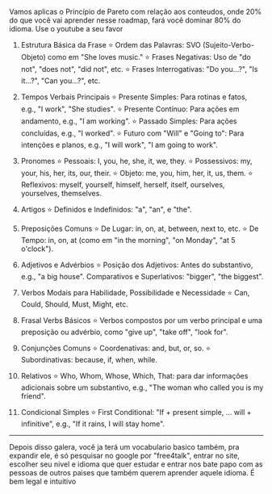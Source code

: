 Vamos aplicas o Princípio de Pareto com relação aos conteudos, onde 20% do que você vai aprender nesse roadmap, fará você dominar 80% do idioma. Use o youtube a seu favor


1. Estrutura Básica da Frase
⭐ Ordem das Palavras: SVO (Sujeito-Verbo-Objeto) como em "She loves music."
⭐ Frases Negativas: Uso de "do not", "does not", "did not", etc.
⭐ Frases Interrogativas: "Do you...?", "Is it...?", "Can you...?", etc.

2. Tempos Verbais Principais
⭐ Presente Simples: Para rotinas e fatos, e.g., "I work", "She studies".
⭐ Presente Contínuo: Para ações em andamento, e.g., "I am working".
⭐ Passado Simples: Para ações concluídas, e.g., "I worked".
⭐ Futuro com "Will" e "Going to": Para intenções e planos, e.g., "I will work", "I am going to work".

3. Pronomes
⭐ Pessoais: I, you, he, she, it, we, they.
⭐ Possessivos: my, your, his, her, its, our, their.
⭐ Objeto: me, you, him, her, it, us, them.
⭐ Reflexivos: myself, yourself, himself, herself, itself, ourselves, yourselves, themselves.

4. Artigos
⭐ Definidos e Indefinidos: "a", "an", e "the".


5. Preposições Comuns
⭐ De Lugar: in, on, at, between, next to, etc.
⭐ De Tempo: in, on, at (como em "in the morning", "on Monday", "at 5 o'clock").


6. Adjetivos e Advérbios
⭐ Posição dos Adjetivos: Antes do substantivo, e.g., "a big house".
Comparativos e Superlativos: "bigger", "the biggest".


7. Verbos Modais para Habilidade, Possibilidade e Necessidade
⭐ Can, Could, Should, Must, Might, etc.


8. Frasal Verbs Básicos
⭐ Verbos compostos por um verbo principal e uma preposição ou advérbio, como "give up", "take off", "look for".


9. Conjunções Comuns
⭐ Coordenativas: and, but, or, so.
⭐ Subordinativas: because, if, when, while.


10. Relativos
⭐ Who, Whom, Whose, Which, That: para dar informações adicionais sobre um substantivo, e.g., "The woman who called you is my friend".


11. Condicional Simples
⭐ First Conditional: "If + present simple, ... will + infinitive", e.g., "If it rains, I will stay home".

------------------------------------

Depois disso galera, você ja terá um vocabulario basico também, pra expandir ele, é só pesquisar no google por "free4talk", entrar no site, escolher seu nivel e idioma que quer estudar e entrar nos bate papo com as pessoas de outros paises que também querem aprender aquele idioma. É bem legal e intuitivo
